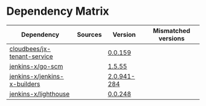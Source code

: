 # Dependency Matrix

Dependency | Sources | Version | Mismatched versions
---------- | ------- | ------- | -------------------
[cloudbees/jx-tenant-service](https://github.com/cloudbees/jx-tenant-service) |  | [0.0.159](https://github.com/cloudbees/jx-tenant-service/releases/tag/v0.0.159) | 
[jenkins-x/go-scm](https://github.com/jenkins-x/go-scm) |  | [1.5.55]() | 
[jenkins-x/jenkins-x-builders](https://github.com/jenkins-x/jenkins-x-builders) |  | [2.0.941-284]() | 
[jenkins-x/lighthouse](https://github.com/jenkins-x/lighthouse) |  | [0.0.248]() | 
